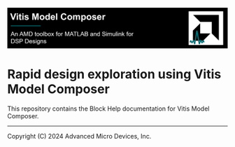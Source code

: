 ![](Images/github_banner.png)

# Rapid design exploration using Vitis Model Composer

This repository contains the Block Help documentation for Vitis Model Composer.

--------------
Copyright (C) 2024 Advanced Micro Devices, Inc.

